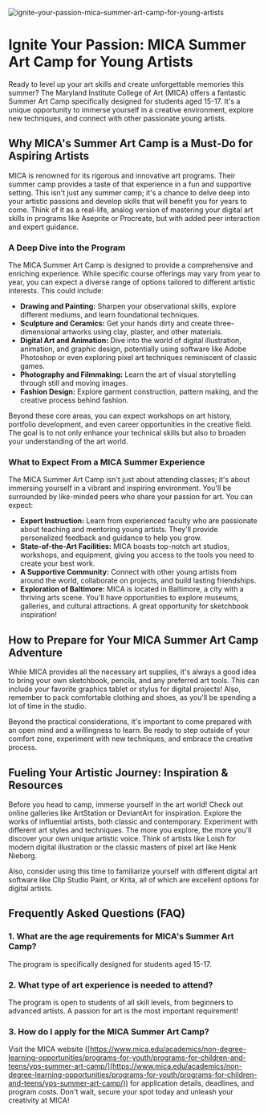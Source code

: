 ![ignite-your-passion-mica-summer-art-camp-for-young-artists](https://images.pexels.com/photos/8033970/pexels-photo-8033970.jpeg?auto=compress&cs=tinysrgb&fit=crop&h=627&w=1200)

# Ignite Your Passion: MICA Summer Art Camp for Young Artists

Ready to level up your art skills and create unforgettable memories this summer? The Maryland Institute College of Art (MICA) offers a fantastic Summer Art Camp specifically designed for students aged 15-17. It's a unique opportunity to immerse yourself in a creative environment, explore new techniques, and connect with other passionate young artists.

## Why MICA's Summer Art Camp is a Must-Do for Aspiring Artists

MICA is renowned for its rigorous and innovative art programs. Their summer camp provides a taste of that experience in a fun and supportive setting. This isn't just any summer camp; it's a chance to delve deep into your artistic passions and develop skills that will benefit you for years to come. Think of it as a real-life, analog version of mastering your digital art skills in programs like Aseprite or Procreate, but with added peer interaction and expert guidance.

### A Deep Dive into the Program

The MICA Summer Art Camp is designed to provide a comprehensive and enriching experience. While specific course offerings may vary from year to year, you can expect a diverse range of options tailored to different artistic interests. This could include:

*   **Drawing and Painting:** Sharpen your observational skills, explore different mediums, and learn foundational techniques.
*   **Sculpture and Ceramics:** Get your hands dirty and create three-dimensional artworks using clay, plaster, and other materials.
*   **Digital Art and Animation:** Dive into the world of digital illustration, animation, and graphic design, potentially using software like Adobe Photoshop or even exploring pixel art techniques reminiscent of classic games.
*   **Photography and Filmmaking:** Learn the art of visual storytelling through still and moving images.
*   **Fashion Design:** Explore garment construction, pattern making, and the creative process behind fashion.

Beyond these core areas, you can expect workshops on art history, portfolio development, and even career opportunities in the creative field. The goal is to not only enhance your technical skills but also to broaden your understanding of the art world.

### What to Expect From a MICA Summer Experience

The MICA Summer Art Camp isn't just about attending classes; it's about immersing yourself in a vibrant and inspiring environment. You'll be surrounded by like-minded peers who share your passion for art. You can expect:

*   **Expert Instruction:** Learn from experienced faculty who are passionate about teaching and mentoring young artists. They'll provide personalized feedback and guidance to help you grow.
*   **State-of-the-Art Facilities:** MICA boasts top-notch art studios, workshops, and equipment, giving you access to the tools you need to create your best work.
*   **A Supportive Community:** Connect with other young artists from around the world, collaborate on projects, and build lasting friendships.
*   **Exploration of Baltimore:** MICA is located in Baltimore, a city with a thriving arts scene. You'll have opportunities to explore museums, galleries, and cultural attractions. A great opportunity for sketchbook inspiration!

## How to Prepare for Your MICA Summer Art Camp Adventure

While MICA provides all the necessary art supplies, it's always a good idea to bring your own sketchbook, pencils, and any preferred art tools. This can include your favorite graphics tablet or stylus for digital projects! Also, remember to pack comfortable clothing and shoes, as you'll be spending a lot of time in the studio.

Beyond the practical considerations, it's important to come prepared with an open mind and a willingness to learn. Be ready to step outside of your comfort zone, experiment with new techniques, and embrace the creative process.

## Fueling Your Artistic Journey: Inspiration & Resources

Before you head to camp, immerse yourself in the art world! Check out online galleries like ArtStation or DeviantArt for inspiration. Explore the works of influential artists, both classic and contemporary. Experiment with different art styles and techniques. The more you explore, the more you'll discover your own unique artistic voice. Think of artists like Loish for modern digital illustration or the classic masters of pixel art like Henk Nieborg.

Also, consider using this time to familiarize yourself with different digital art software like Clip Studio Paint, or Krita, all of which are excellent options for digital artists.

## Frequently Asked Questions (FAQ)

### 1. What are the age requirements for MICA's Summer Art Camp?

The program is specifically designed for students aged 15-17.

### 2. What type of art experience is needed to attend?

The program is open to students of all skill levels, from beginners to advanced artists. A passion for art is the most important requirement!

### 3. How do I apply for the MICA Summer Art Camp?

Visit the MICA website ([https://www.mica.edu/academics/non-degree-learning-opportunities/programs-for-youth/programs-for-children-and-teens/yps-summer-art-camp/](https://www.mica.edu/academics/non-degree-learning-opportunities/programs-for-youth/programs-for-children-and-teens/yps-summer-art-camp/)) for application details, deadlines, and program costs. Don't wait, secure your spot today and unleash your creativity at MICA!
